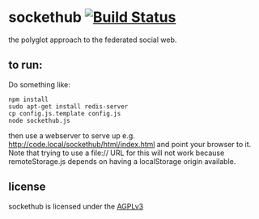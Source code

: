 sockethub [![Build Status](https://secure.travis-ci.org/sockethub/sockethub.png)](http://travis-ci.org/sockethub/sockethub)
=========

the polyglot approach to the federated social web.

to run:
-------

Do something like:

    npm install
    sudo apt-get install redis-server
    cp config.js.template config.js
    node sockethub.js

then use a webserver to serve up e.g. http://code.local/sockethub/html/index.html and point your browser to it.
Note that trying to use a file:// URL for this will not work
because remoteStorage.js depends on having a localStorage origin available.

license
-------
sockethub is licensed under the [AGPLv3](https://github.com/sockethub/sockethub/blob/master/LICENSE)
